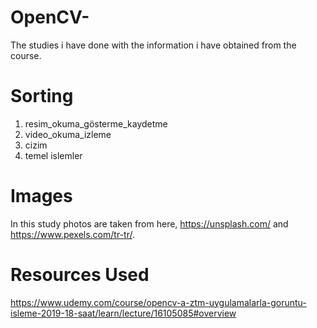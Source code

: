 # OpenCV-
The studies i have done with the information i have obtained from the course.


# Sorting
1. resim_okuma_gösterme_kaydetme
2. video_okuma_izleme
3. cizim
4. temel islemler

# Images
In this study photos are taken from here, https://unsplash.com/ and https://www.pexels.com/tr-tr/.

# Resources Used
https://www.udemy.com/course/opencv-a-ztm-uygulamalarla-goruntu-isleme-2019-18-saat/learn/lecture/16105085#overview
